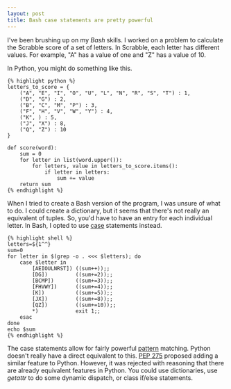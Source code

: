 ```yaml
---
layout: post
title: Bash case statements are pretty powerful
---
```


I've been brushing up on my *Bash* skills. I worked on a problem to calculate the Scrabble score of a set of letters.
In Scrabble, each letter has different values. For example, "A" has a value of one and "Z" has a value of 10.

In Python, you might do something like this.

    {% highlight python %}
    letters_to_score = {
        ("A", "E", "I", "O", "U", "L", "N", "R", "S", "T") : 1,
        ("D", "G") : 2,
        ("B", "C", "M", "P") : 3,
        ("F", "H", "V", "W", "Y") : 4,
        ("K", ) : 5,
        ("J", "X") : 8,
        ("Q", "Z") : 10
    }

    def score(word):
        sum = 0
        for letter in list(word.upper()):
            for letters, value in letters_to_score.items():
                if letter in letters:
                    sum += value
        return sum
    {% endhighlight %}


When I tried to create a Bash version of the program, I was unsure of what to do. I could create a dictionary, but
it seems that there's not really an equivalent of tuples. So, you'd have to have an entry for each individual letter. In
Bash, I opted to use [case](https://www.tldp.org/LDP/Bash-Beginners-Guide/html/sect_07_03.html) statements instead.

    {% highlight shell %}
    letters=${1^^}
    sum=0
    for letter in $(grep -o . <<< $letters); do
        case $letter in
            [AEIOULNRST]) ((sum++));;
            [DG])         ((sum+=2));;
            [BCMP])       ((sum+=3));;
            [FHVWY])      ((sum+=4));;
            [K])          ((sum+=5));;
            [JX])         ((sum+=8));;
            [QZ])         ((sum+=10));;
            *)            exit 1;;
        esac
    done
    echo $sum
    {% endhighlight %}

The case statements allow for fairly powerful [pattern](http://wiki.bash-hackers.org/syntax/pattern) matching. Python doesn't
really have a direct equivalent to this. [PEP 275](https://www.python.org/dev/peps/pep-0275/) proposed adding a similar
feature to Python. However, it was rejected with reasoning that there are already equivalent features in Python. You
could use dictionaries, use *getattr* to do some dynamic dispatch, or class if/else statements.
